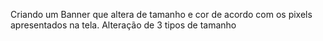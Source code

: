 Criando um Banner que altera de tamanho e cor de acordo com os pixels apresentados na tela.
Alteração de 3 tipos de tamanho
